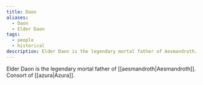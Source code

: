 ```yaml
---
title: Daon
aliases:
  - Daon
  - Elder Daon
tags:
  - people
  - historical
description: Elder Daon is the legendary mortal father of Aesmandroth.
---
```

Elder Daon is the legendary mortal father of [[aesmandroth|Aesmandroth]]. Consort of [[azura|Azura]].
